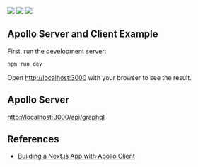 ![](https://img.shields.io/badge/Next.js-v13-blue)
![](https://img.shields.io/badge/%40apollo%2Fclient-v3-blue)
![](https://img.shields.io/badge/%40apollo%2Fserver-v4-blue)



## Apollo Server and Client Example
First, run the development server:

```bash
npm run dev
```

Open [http://localhost:3000](http://localhost:3000) with your browser to see the result.

## Apollo Server
[http://localhost:3000/api/graphql](http://localhost:3000/api/graphql)

## References
- [Building a Next.js App with Apollo Client ](https://www.apollographql.com/blog/apollo-client/next-js/building-a-next-js-app-with-slash-graphql/)
